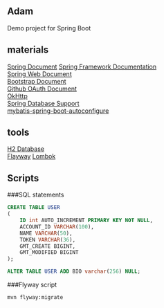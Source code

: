 ## Adam
Demo project for Spring Boot

## materials
[Spring Document](https://spring.io/guides)
[Spring Framework Documentation](https://docs.spring.io/spring/docs/5.0.3.RELEASE/spring-framework-reference/index.html)    
[Spring Web Document](https://spring.io/guides/gs/serving-web-content/)    
[Bootstrap Document](https://v3.bootcss.com/getting-started/)   
[Github OAuth Document](https://developer.github.com/apps/building-oauth-apps/)     
[OkHttp](https://square.github.io/okhttp/)    
[Spring Database Support](https://docs.spring.io/spring-boot/docs/2.0.0.RC1/reference/htmlsingle/#boot-features-embedded-database-support)  
[mybatis-spring-boot-autoconfigure](http://www.mybatis.org/spring-boot-starter/mybatis-spring-boot-autoconfigure/)  

## tools
[H2 Database](https://www.h2database.com/html/main.html)  
[Flayway](https://flywaydb.org/getstarted/)
[Lombok](https://www.projectlombok.org/)

## Scripts

###SQL statements
```sql
CREATE TABLE USER
(
    ID int AUTO_INCREMENT PRIMARY KEY NOT NULL,
    ACCOUNT_ID VARCHAR(100),
    NAME VARCHAR(50),
    TOKEN VARCHAR(36),
    GMT_CREATE BIGINT,
    GMT_MODIFIED BIGINT
);
```

```sql
ALTER TABLE USER ADD BIO varchar(256) NULL;
```

###Flyway script
```bash
mvn flyway:migrate
```